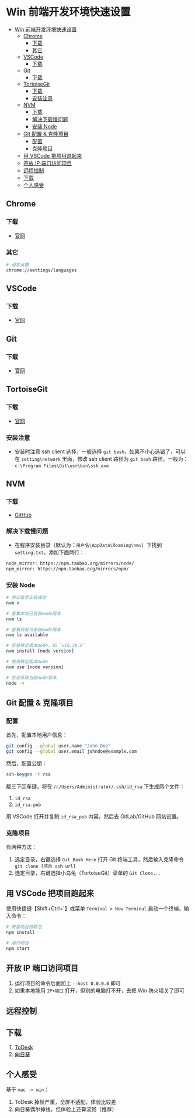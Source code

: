 # Win 前端开发环境快速设置

- [Win 前端开发环境快速设置](#win-前端开发环境快速设置)
  - [Chrome](#chrome)
    - [下载](#下载)
    - [其它](#其它)
  - [VSCode](#vscode)
    - [下载](#下载-1)
  - [Git](#git)
    - [下载](#下载-2)
  - [TortoiseGit](#tortoisegit)
    - [下载](#下载-3)
    - [安装注意](#安装注意)
  - [NVM](#nvm)
    - [下载](#下载-4)
    - [解决下载慢问题](#解决下载慢问题)
    - [安装 Node](#安装-node)
  - [Git 配置 & 克隆项目](#git-配置--克隆项目)
    - [配置](#配置)
    - [克隆项目](#克隆项目)
  - [用 VSCode 把项目跑起来](#用-vscode-把项目跑起来)
  - [开放 IP 端口访问项目](#开放-ip-端口访问项目)
  - [远程控制](#远程控制)
  - [下载](#下载-5)
  - [个人感受](#个人感受)

## Chrome

### 下载

* [官网](https://www.google.cn/chrome/)

### 其它

```sh
# 语言设置
chrome://settings/languages
```


## VSCode

### 下载

* [官网](https://code.visualstudio.com/Download)


## Git

### 下载

* [官网](https://git-scm.com/download/win)


## TortoiseGit

### 下载

* [官网](https://tortoisegit.org/download/)

### 安装注意

* 安装时注意 ssh client 选择，一般选择 `git bash`，如果不小心选错了，可以在 `setting\network` 里面，修改 ssh client 路径为 `git bash` 路径，一般为：`c:\Program Files\Git\usr\bin\ssh.exe`


## NVM

### 下载

* [GitHub](https://github.com/coreybutler/nvm-windows/releases)

### 解决下载慢问题

* 在程序安装目录（默认为：`用户名\AppData\Roaming\nmv`）下找到 `setting.txt`，添加下面两行：

```txt
node_mirror: https://npm.taobao.org/mirrors/node/
npm_mirror: https://npm.taobao.org/mirrors/npm/
```

### 安装 Node

```sh
# 验证是否安装成功
nvm v

# 查看本地已安装node版本
nvm ls

# 查看目前可安装node版本
nvm ls available

# 安装特定版本node，如 `v10.20.0`
nvm install [node version]

# 使用特定版本node
nvm use [node version]

# 验证系统当前node版本
node -v
```

## Git 配置 & 克隆项目

### 配置

首先，配置本地用户信息：

```sh
git config --global user.name "John Doe"
git config --global user.email johndoe@example.com
```

然后，配置公钥：

```sh
ssh-keygen -t rsa
```

敲三下回车键，将在 `/c/Users/Administrator/.ssh/id_rsa` 下生成两个文件：

1. `id_rsa`
2. `id_rsa.pub`

用 VSCode 打开并复制 `id_rsa_pub` 内容，然后去 GitLab/GitHub 网站设置。

### 克隆项目

有两种方法：

1. 选定目录，右键选择 `Git Bash Here` 打开 Git 终端工具，然后输入克隆命令 `git clone [项目 ssh url]`
2. 选定目录，右键选择小乌龟（TortoiseGit）菜单的 `Git Clone...`

## 用 VSCode 把项目跑起来

使用快捷键【Shift+Ctrl+\`】或菜单 `Terminal > New Terminal` 启动一个终端，输入命令：

```sh
# 安装项目依赖包
npm install

# 运行项目
npm start
```

## 开放 IP 端口访问项目

1. 运行项目的命令后面加上 `--host 0.0.0.0` 即可
2. 如果本地能用 `IP+端口` 打开，但别的电脑打不开，去把 Win 防火墙关了即可

## 远程控制

## 下载

1. [ToDesk](https://www.todesk.com/)
2. [向日葵](https://sunlogin.oray.com/)

## 个人感受

基于 `mac -> win`：

1. ToDesk 掉帧严重，全屏不适配，体验比较差
2. 向日葵偶尔掉线，但体验上还算流畅（推荐）
